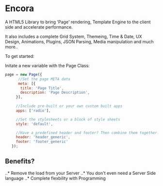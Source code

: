 # Encora
A HTML5 Library to bring 'Page' rendering, Template Engine to the client side and accelerate performance.

It also includes a complete Grid System, Themeing, Time & Date, UX Design, Animations, Plugins, JSON Parsing, Media manipulation and much more..

To get started:


Initate a new variable with the Page Class:

   ```javascript
   page = new Page({
         //Set the page META data
         meta: [{
          title: 'Page Title',
          description: 'Page Description',
        }],
         
        //Include pre-built or your own custom built apps
        apps: ['radio'],

        //Set the stylesheets or a block of style sheets
        style: 'default',

        //Have a predefined header and footer? Then combine them together!
        header: 'header_generic',
        footer: 'footer_generic'
      });

```

## Benefits?
..* Remove the load from your Server
..* You don't even need a Server Side language
..* Complete flexbility with Programming

